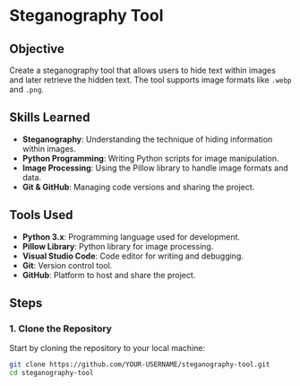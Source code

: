 # Steganography Tool

## Objective
Create a steganography tool that allows users to hide text within images and later retrieve the hidden text. The tool supports image formats like `.webp` and `.png`.

## Skills Learned
- **Steganography**: Understanding the technique of hiding information within images.
- **Python Programming**: Writing Python scripts for image manipulation.
- **Image Processing**: Using the Pillow library to handle image formats and data.
- **Git & GitHub**: Managing code versions and sharing the project.

## Tools Used
- **Python 3.x**: Programming language used for development.
- **Pillow Library**: Python library for image processing.
- **Visual Studio Code**: Code editor for writing and debugging.
- **Git**: Version control tool.
- **GitHub**: Platform to host and share the project.

## Steps

### 1. Clone the Repository
Start by cloning the repository to your local machine:
```bash
git clone https://github.com/YOUR-USERNAME/steganography-tool.git
cd steganography-tool
